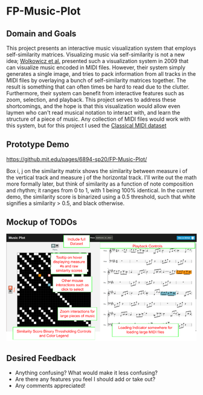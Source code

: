 # FP-Music-Plot

## Domain and Goals
This project presents an interactive music visualization system that employs self-similarity matrices. Visualizing music via self-similarity is not a new idea; [Wolkowicz et al.](https://pdfs.semanticscholar.org/ceda/27fd01f945970bbe6ebacf98ce7a05ca8120.pdf) presented such a visualization system in 2009 that can visualize music encoded in MIDI files. However, their system simply generates a single image, and tries to pack information from all tracks in the MIDI files by overlaying a bunch of self-similarity matrices together. The result is something that can often times be hard to read due to the clutter. Furthermore, their system can benefit from interactive features such as zoom, selection, and playback. This project serves to address these shortcomings, and the hope is that this visualization would allow even laymen who can't read musical notation to interact with, and learn the structure of a piece of music. Any collection of MIDI files would work with this system, but for this project I used the [Classical MIDI dataset](https://www.kaggle.com/soumikrakshit/classical-music-midi)

## Prototype Demo
https://github.mit.edu/pages/6894-sp20/FP-Music-Plot/

Box i, j on the similarity matrix shows the similarity between measure i of the vertical track and measure j of the horizontal track. I'll write out the math more formally later, but think of similarity as a function of note composition and rhythm; it ranges from 0 to 1, with 1 being 100% identical. In the current demo, the similarity score is binarized using a 0.5 threshold, such that white signifies a similarity > 0.5, and black otherwise.

## Mockup of TODOs
![alt text](mockup_todos.png "Logo Title Text 1")

## Desired Feedback
- Anything confusing? What would make it less confusing?
- Are there any features you feel I should add or take out?
- Any comments appreciated!